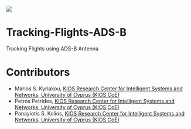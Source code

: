 <a href="http://www.kios.ucy.ac.cy"><img src="http://www.kios.ucy.ac.cy/templates/favourite/images/kios_logo_hover.png"/><a>

# Tracking-Flights-ADS-B
Tracking Flights using ADS-B Antenna

# Contributors #
* Marios S. Kyriakou, [KIOS Research Center for Intelligent Systems and Networks, University of Cyprus (KIOS CoE)](http://www.kios.ucy.ac.cy/)
* Petros Petrides, [KIOS Research Center for Intelligent Systems and Networks, University of Cyprus (KIOS CoE)](http://www.kios.ucy.ac.cy/)
* Panayiotis S. Kolios, [KIOS Research Center for Intelligent Systems and Networks, University of Cyprus (KIOS CoE)](http://www.kios.ucy.ac.cy/)
